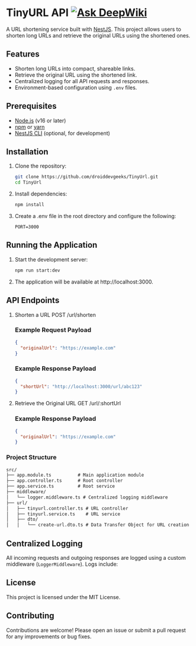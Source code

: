 # TinyURL API  [![Ask DeepWiki](https://deepwiki.com/badge.svg)](https://deepwiki.com/droiddevgeeks/TinyUrl)

A URL shortening service built with [NestJS](https://nestjs.com/). This project allows users to shorten long URLs and retrieve the original URLs using the shortened ones.

## Features

- Shorten long URLs into compact, shareable links.
- Retrieve the original URL using the shortened link.
- Centralized logging for all API requests and responses.
- Environment-based configuration using `.env` files.

## Prerequisites

- [Node.js](https://nodejs.org/) (v16 or later)
- [npm](https://www.npmjs.com/) or [yarn](https://yarnpkg.com/)
- [NestJS CLI](https://docs.nestjs.com/cli/overview) (optional, for development)

## Installation

1. Clone the repository:

   ```bash
   git clone https://github.com/droiddevgeeks/TinyUrl.git
   cd TinyUrl
   ```

2. Install dependencies:

   ```bash
   npm install
   ```

3. Create a .env file in the root directory and configure the following:

   ```env
   PORT=3000
   ```

## Running the Application

1. Start the development server:

   ```bash
   npm run start:dev
   ```

2. The application will be available at http://localhost:3000.

## API Endpoints

1. Shorten a URL
   POST /url/shorten

   ### Example Request Payload

   ```json
   {
     "originalUrl": "https://example.com"
   }
   ```

   ### Example Response Payload

   ```json
   {
     "shortUrl": "http://localhost:3000/url/abc123"
   }
   ```

2. Retrieve the Original URL
   GET /url/:shortUrl

   ### Example Response Payload

   ```json
   {
     "originalUrl": "https://example.com"
   }
   ```

### Project Structure

```markdown
src/
├── app.module.ts          # Main application module
├── app.controller.ts      # Root controller
├── app.service.ts         # Root service
├── middleware/
│   └── logger.middleware.ts # Centralized logging middleware
├── url/
│   ├── tinyurl.controller.ts # URL controller
│   ├── tinyurl.service.ts    # URL service
│   ├── dto/
│   │   └── create-url.dto.ts # Data Transfer Object for URL creation
```

## Centralized Logging
All incoming requests and outgoing responses are logged using a custom middleware (```LoggerMiddleware```). Logs include:

## License
This project is licensed under the MIT License.

## Contributing
Contributions are welcome! Please open an issue or submit a pull request for any improvements or bug fixes.
